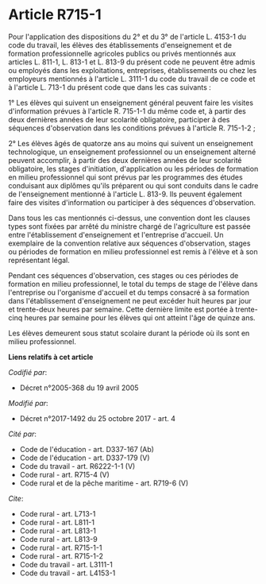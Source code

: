 # Article R715-1

Pour l'application des dispositions du 2° et du 3° de l'article L. 4153-1 du code du travail, les élèves des établissements
d'enseignement et de formation professionnelle agricoles publics ou privés mentionnés aux articles L. 811-1, L. 813-1 et L.
813-9 du présent code ne peuvent être admis ou employés dans les exploitations, entreprises, établissements ou chez les
employeurs mentionnés à l'article L. 3111-1 du code du travail de ce code et à l'article L. 713-1 du présent code que dans
les cas suivants :

1° Les élèves qui suivent un enseignement général peuvent faire les visites d'information prévues à l'article R. 715-1-1 du
même code et, à partir des deux dernières années de leur scolarité obligatoire, participer à des séquences d'observation dans
les conditions prévues à l'article R. 715-1-2 ;

2° Les élèves âgés de quatorze ans au moins qui suivent un enseignement technologique, un enseignement professionnel ou un
enseignement alterné peuvent accomplir, à partir des deux dernières années de leur scolarité obligatoire, les stages
d'initiation, d'application ou les périodes de formation en milieu professionnel qui sont prévus par les programmes des
études conduisant aux diplômes qu'ils préparent ou qui sont conduits dans le cadre de l'enseignement mentionné à l'article L.
813-9. Ils peuvent également faire des visites d'information ou participer à des séquences d'observation.

Dans tous les cas mentionnés ci-dessus, une convention dont les clauses types sont fixées par arrêté du ministre chargé de
l'agriculture est passée entre l'établissement d'enseignement et l'entreprise d'accueil. Un exemplaire de la convention
relative aux séquences d'observation, stages ou périodes de formation en milieu professionnel est remis à l'élève et à son
représentant légal.

Pendant ces séquences d'observation, ces stages ou ces périodes de formation en milieu professionnel, le total du temps de
stage de l'élève dans l'entreprise ou l'organisme d'accueil et du temps consacré à sa formation dans l'établissement
d'enseignement ne peut excéder huit heures par jour et trente-deux heures par semaine. Cette dernière limite est portée à
trente-cinq heures par semaine pour les élèves qui ont atteint l'âge de quinze ans.

Les élèves demeurent sous statut scolaire durant la période où ils sont en milieu professionnel.

**Liens relatifs à cet article**

_Codifié par_:

  - Décret n°2005-368 du 19 avril 2005

_Modifié par_:

  - Décret n°2017-1492 du 25 octobre 2017 - art. 4

_Cité par_:

  - Code de l'éducation - art. D337-167 (Ab)
  - Code de l'éducation - art. D337-179 (V)
  - Code du travail - art. R6222-1-1 (V)
  - Code rural - art. R715-4 (V)
  - Code rural et de la pêche maritime - art. R719-6 (V)

_Cite_:

  - Code rural - art. L713-1
  - Code rural - art. L811-1
  - Code rural - art. L813-1
  - Code rural - art. L813-9
  - Code rural - art. R715-1-1
  - Code rural - art. R715-1-2
  - Code du travail - art. L3111-1
  - Code du travail - art. L4153-1
